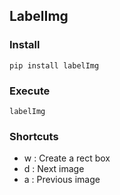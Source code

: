 ## LabelImg
###  Install
    pip install labelImg
    
### Execute 
    labelImg
  
### Shortcuts
* w : Create a rect box
* d : Next image
* a : Previous image
